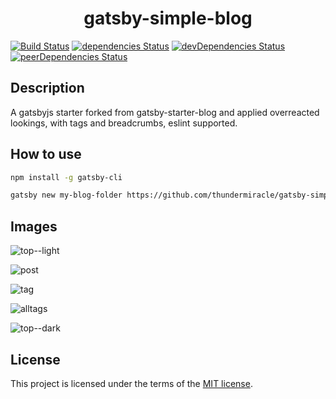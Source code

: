 <h1 align="center">gatsby-simple-blog</h1>

[![Build Status](https://travis-ci.org/thundermiracle/gatsby-simple-blog.svg)](https://travis-ci.org/thundermiracle/gatsby-simple-blog)
[![dependencies Status](https://david-dm.org/thundermiracle/gatsby-simple-blog/status.svg)](https://david-dm.org/thundermiracle/gatsby-simple-blog)
[![devDependencies Status](https://david-dm.org/thundermiracle/gatsby-simple-blog/dev-status.svg)](https://david-dm.org/thundermiracle/gatsby-simple-blog?type=dev)
[![peerDependencies Status](https://david-dm.org/thundermiracle/gatsby-simple-blog/peer-status.svg)](https://david-dm.org/thundermiracle/gatsby-simple-blog?type=peer)

## Description

A gatsbyjs starter forked from gatsby-starter-blog and applied overreacted lookings, with tags and breadcrumbs, eslint supported.

## How to use

```sh
npm install -g gatsby-cli

gatsby new my-blog-folder https://github.com/thundermiracle/gatsby-simple-blog
```

## Images

![top--light](./images/top.png)

![post](./images/post.png)

![tag](./images/tag.png)

![alltags](./images/alltags.png)

![top--dark](./images/top-dark.png)

## License

This project is licensed under the terms of the [MIT license](/LICENSE).
